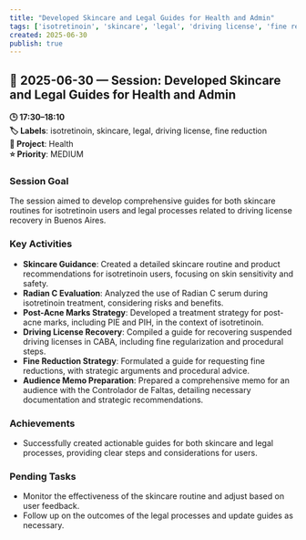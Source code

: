 ```yaml
---
title: "Developed Skincare and Legal Guides for Health and Admin"
tags: ['isotretinoin', 'skincare', 'legal', 'driving license', 'fine reduction']
created: 2025-06-30
publish: true
---
```


## 📅 2025-06-30 — Session: Developed Skincare and Legal Guides for Health and Admin

**🕒 17:30–18:10**  
**🏷️ Labels**: isotretinoin, skincare, legal, driving license, fine reduction  
**📂 Project**: Health  
**⭐ Priority**: MEDIUM  


### Session Goal
The session aimed to develop comprehensive guides for both skincare routines for isotretinoin users and legal processes related to driving license recovery in Buenos Aires.

### Key Activities
- **Skincare Guidance**: Created a detailed skincare routine and product recommendations for isotretinoin users, focusing on skin sensitivity and safety.
- **Radian C Evaluation**: Analyzed the use of Radian C serum during isotretinoin treatment, considering risks and benefits.
- **Post-Acne Marks Strategy**: Developed a treatment strategy for post-acne marks, including PIE and PIH, in the context of isotretinoin.
- **Driving License Recovery**: Compiled a guide for recovering suspended driving licenses in CABA, including fine regularization and procedural steps.
- **Fine Reduction Strategy**: Formulated a guide for requesting fine reductions, with strategic arguments and procedural advice.
- **Audience Memo Preparation**: Prepared a comprehensive memo for an audience with the Controlador de Faltas, detailing necessary documentation and strategic recommendations.

### Achievements
- Successfully created actionable guides for both skincare and legal processes, providing clear steps and considerations for users.

### Pending Tasks
- Monitor the effectiveness of the skincare routine and adjust based on user feedback.
- Follow up on the outcomes of the legal processes and update guides as necessary.
